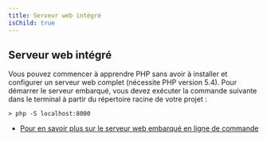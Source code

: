 ```yaml
---
title: Serveur web intégré
isChild: true
---
```


## Serveur web intégré

Vous pouvez commencer à apprendre PHP sans avoir à installer et configurer un serveur web complet (nécessite PHP version 5.4). Pour démarrer le serveur embarqué, vous devez exécuter la commande suivante dans le terminal à partir du répertoire racine de votre projet :

    > php -S localhost:8000

* [Pour en savoir plus sur le serveur web embarqué en ligne de commande][cli-server]

[cli-server]: http://www.php.net/manual/en/features.commandline.webserver.php
